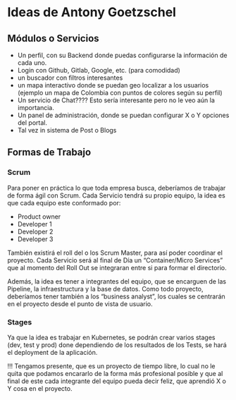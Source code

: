 # Ideas de Antony Goetzschel
## Módulos o Servicios
- Un perfil, con su Backend donde puedas configurarse la información de cada uno.
- Login con Github, Gitlab, Google, etc. (para comodidad)
- un buscador con filtros interesantes
- un mapa interactivo donde se puedan geo localizar a los usuarios (ejemplo un mapa de Colombia con puntos de colores según su perfil)
- Un servicio de Chat???? Esto sería interesante pero no le veo aún la importancia.
- Un panel de administración, donde se puedan configurar X o Y opciones del portal.
- Tal vez in sistema de Post o Blogs

## Formas de Trabajo

### Scrum
Para poner en práctica lo que toda empresa busca, deberíamos de trabajar de forma ágil con Scrum. Cada Servicio tendrá su propio equipo, la idea es que cada equipo este conformado por:

-	Product owner
-	Developer 1
-	Developer 2
-	Developer 3

También existirá el roll del o los Scrum Master, para así poder coordinar el proyecto. Cada Servicio será al final de Día un “Container/Micro Services” que al momento del Roll Out se integraran entre si para formar el directorio.

Además, la idea es tener a integrantes del equipo, que se encarguen de las Pipeline, la infraestructura y la base de datos. Como todo proyecto, deberíamos tener también a los “business analyst”, los cuales se centrarán en el proyecto desde el punto de vista de usuario.

### Stages
Ya que la idea es trabajar en Kubernetes, se podrán crear varios stages (dev, test y prod) done dependiendo de los resultados de los Tests, se hará el deployment de la aplicación.

!!! Tengamos presente, que es un proyecto de tiempo libre, lo cual no le quita que podamos encararlo de la forma más profesional posible y que al final de este cada integrante del equipo pueda decir feliz, que aprendió X o Y cosa en el proyecto.
